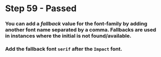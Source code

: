 # Step 59 - Passed

### You can add a <i>fallback</i> value for the font-family by adding another font name separated by a comma. Fallbacks are used in instances where the initial is not found/available.

### Add the fallback font `serif` after the `Impact` font.
